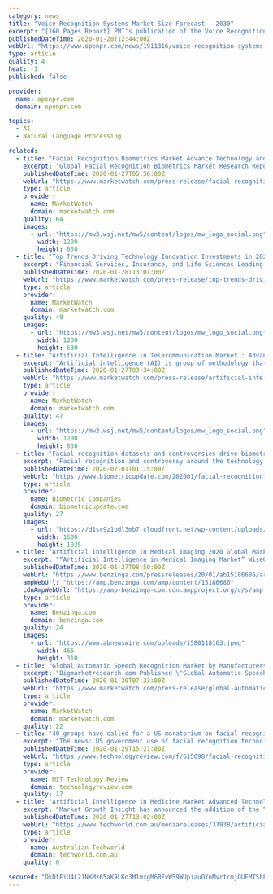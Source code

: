 ```yaml
---
category: news
title: "Voice Recognition Systems Market Size Forecast - 2030"
excerpt: "[160 Pages Report] PMI's publication of the Voice Recognition Systems Market-Size, Share, Trends, forecast 2030 examines the market for Voice Recognition Systems and the considerations involved in implementation. The 66-page report reviews the growing ..."
publishedDateTime: 2020-01-28T12:44:00Z
webUrl: "https://www.openpr.com/news/1911316/voice-recognition-systems-market-size-forecast-2030"
type: article
quality: 4
heat: -1
published: false

provider:
  name: openpr.com
  domain: openpr.com

topics:
  - AI
  - Natural Language Processing

related:
  - title: "Facial Recognition Biometrics Market Advance Technology and New Innovations 2020"
    excerpt: "Global Facial Recognition Biometrics Market Research Report 2020 provides key analysis on the market status of the Facial Recognition Biometrics manufacturers with market size, growth, share, trends as well as industry cost structure."
    publishedDateTime: 2020-01-27T05:56:00Z
    webUrl: "https://www.marketwatch.com/press-release/facial-recognition-biometrics-market-advance-technology-and-new-innovations-2020-2020-01-27"
    type: article
    provider:
      name: MarketWatch
      domain: marketwatch.com
    quality: 64
    images:
      - url: "https://mw3.wsj.net/mw5/content/logos/mw_logo_social.png"
        width: 1200
        height: 630
  - title: "Top Trends Driving Technology Innovation Investments in 2020 Revealed by Virtusa"
    excerpt: "Financial Services, Insurance, and Life Sciences Leading in Innovation to Start the New Decade SOUTHBOROUGH, Mass., Jan. 28, 2020 (GLOBE NEWSWIRE) -- Virtusa Corporation VRTU, +0.29%, a global provider of digital strategy,"
    publishedDateTime: 2020-01-28T13:01:00Z
    webUrl: "https://www.marketwatch.com/press-release/top-trends-driving-technology-innovation-investments-in-2020-revealed-by-virtusa-2020-01-28-9195110"
    type: article
    provider:
      name: MarketWatch
      domain: marketwatch.com
    quality: 49
    images:
      - url: "https://mw3.wsj.net/mw5/content/logos/mw_logo_social.png"
        width: 1200
        height: 630
  - title: "Artificial Intelligence in Telecommunication Market : Advance Technology Research and Innovation in Technology"
    excerpt: "Artificial intelligence (AI) is group of methodology that focus on formation of intelligent machines with the help of human intelligence such as visual perception, speech recognition, decision-making,"
    publishedDateTime: 2020-01-27T03:34:00Z
    webUrl: "https://www.marketwatch.com/press-release/artificial-intelligence-in-telecommunication-market-advance-technology-research-and-innovation-in-technology-2020-01-26"
    type: article
    provider:
      name: MarketWatch
      domain: marketwatch.com
    quality: 47
    images:
      - url: "https://mw3.wsj.net/mw5/content/logos/mw_logo_social.png"
        width: 1200
        height: 630
  - title: "Facial recognition datasets and controversies drive biometrics and digital ID news of the week"
    excerpt: "Facial recognition and controversy around the technology were the theme common to most of the past week’s top stories on Biometric Update. After a few weeks of relative calm for facial biometrics, the biggest stories about court cases, regulation, and market growth were all focused on the same modality; and then there was Clearview AI."
    publishedDateTime: 2020-02-01T01:15:00Z
    webUrl: "https://www.biometricupdate.com/202001/facial-recognition-datasets-and-controversies-drive-biometrics-and-digital-id-news-of-the-week"
    type: article
    provider:
      name: Biometric Companies
      domain: biometricupdate.com
    quality: 27
    images:
      - url: "https://d1sr9z1pdl3mb7.cloudfront.net/wp-content/uploads/2019/11/04160101/facial-recognition-for-biometric-access-control-housing.jpeg"
        width: 1600
        height: 1035
  - title: "Artificial Intelligence in Medical Imaging 2020 Global Market – Innovation, Technologies, Applications, Verticals, Strategies & Forecasts"
    excerpt: "“Artificial Intelligence in Medical Imaging Market” WiseGuyReports.Com Publish a New Market Research Report On –\" Artificial Intelligence in Medical Imaging"
    publishedDateTime: 2020-01-27T08:50:00Z
    webUrl: "https://www.benzinga.com/pressreleases/20/01/ab15186686/artificial-intelligence-in-medical-imaging-2020-global-market-innovation-technologies-application"
    ampWebUrl: "https://amp.benzinga.com/amp/content/15186686"
    cdnAmpWebUrl: "https://amp-benzinga-com.cdn.ampproject.org/c/s/amp.benzinga.com/amp/content/15186686"
    type: article
    provider:
      name: Benzinga.com
      domain: benzinga.com
    quality: 24
    images:
      - url: "https://www.abnewswire.com/uploads/1580118163.jpeg"
        width: 466
        height: 310
  - title: "Global Automatic Speech Recognition Market by Manufacturers, Types, Regions and Application Research Report Forecast to 2024"
    excerpt: "Bigmarketresearch.com Published \"Global Automatic Speech Recognition Market 2019 Research Report – Forecast to 2024\" – Market Investment Analysis, Business Operation Data, Top Companys, Opportunity, Features,"
    publishedDateTime: 2020-01-30T07:33:00Z
    webUrl: "https://www.marketwatch.com/press-release/global-automatic-speech-recognition-market-by-manufacturers-types-regions-and-application-research-report-forecast-to-2024-2020-01-30"
    type: article
    provider:
      name: MarketWatch
      domain: marketwatch.com
    quality: 22
  - title: "40 groups have called for a US moratorium on facial recognition technology"
    excerpt: "The news: US government use of facial recognition technology should be banned “pending further review,” according to 40 organizations that signed a letter calling for a recommendation to be made to the president. The letter, drafted by the privacy advocacy group Electronic Privacy Information Center, or EPIC, cites the recent New York ..."
    publishedDateTime: 2020-01-29T15:27:00Z
    webUrl: "https://www.technologyreview.com/f/615098/facial-recognition-clearview-ai-epic-privacy-moratorium-surveillance/"
    type: article
    provider:
      name: MIT Technology Review
      domain: technologyreview.com
    quality: 17
  - title: "Artificial Intelligence in Medicine Market Advanced Technology and New Innovations by 2025 – InSilico Medicine, Globavir Biosciences"
    excerpt: "Market Growth Insight has announced the addition of the “Global Artificial Intelligence in Medicine Market Research Report 2018-2025” The report focuses on global major leading industry players with information such as company profiles, product picture and specification. The global artificial intelligence (AI) in medicine market was valued ..."
    publishedDateTime: 2020-01-27T13:02:00Z
    webUrl: "https://www.techworld.com.au/mediareleases/37938/artificial-intelligence-in-medicine-market/"
    type: article
    provider:
      name: Australian Techworld
      domain: techworld.com.au
    quality: 0

secured: "OkDtFiU4L21NKMz65aK9LKo3M1mxgM6BFvWS9WUpiauOYnMvrtcmjQUFMTShFYQrvDKlWE0mjZUXS+zk0vbU+WtBFhJ5/hzB+dfcMq47V4oTAQhEVFJupI+3I1DxmiLUbLEBSF3cs8BHsQHLSakxv30ScZCoviSBZesU/nZ6v0wift3bLBlEWcyFjGKQTjpZjgEZVxSj+Xsd3yeYO69iKckbnf7RXEIiesxYCyuGmvQ1I72ae4dnn3SVAdteogRt11Tr50SZBV+fT/AFlmmbPHjrPhJW7GGoFGTw5QS/hej9OUfb0pdrQ44ivtQuDrUi;xupYGAUnFuF3fG7hOPxQmA=="
---
```


